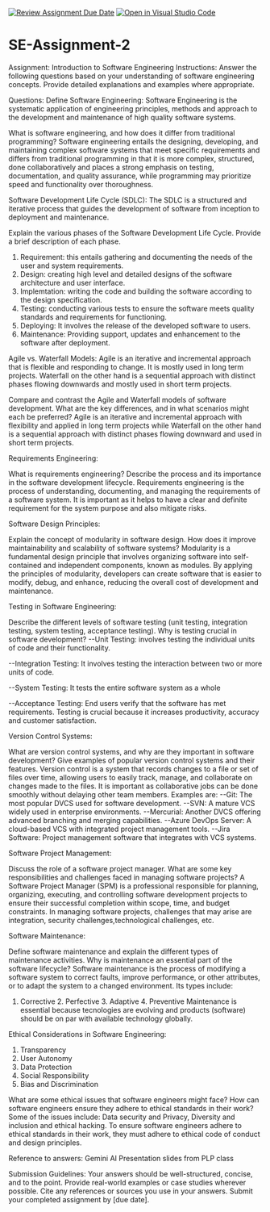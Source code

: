 [![Review Assignment Due Date](https://classroom.github.com/assets/deadline-readme-button-24ddc0f5d75046c5622901739e7c5dd533143b0c8e959d652212380cedb1ea36.svg)](https://classroom.github.com/a/-ucQIGTc)
[![Open in Visual Studio Code](https://classroom.github.com/assets/open-in-vscode-718a45dd9cf7e7f842a935f5ebbe5719a5e09af4491e668f4dbf3b35d5cca122.svg)](https://classroom.github.com/online_ide?assignment_repo_id=15253593&assignment_repo_type=AssignmentRepo)
# SE-Assignment-2
Assignment: Introduction to Software Engineering
Instructions:
Answer the following questions based on your understanding of software engineering concepts. Provide detailed explanations and examples where appropriate.

Questions:
Define Software Engineering:
Software Engineering is the systematic application of engineering principles, methods and approach to the development and maintenance of high quality software systems.

What is software engineering, and how does it differ from traditional programming?
Software engineering entails the designing, developing, and maintaining complex software systems that meet specific requirements and differs from traditional programming in that it is more complex, structured, done collaboratively and places a strong emphasis on testing, documentation, and quality assurance, while programming may prioritize speed and functionality over thoroughness.

Software Development Life Cycle (SDLC): The SDLC is a structured and iterative process that guides the development of software from inception to deployment and maintenance.

Explain the various phases of the Software Development Life Cycle. Provide a brief description of each phase.
1. Requirement: this entails gathering and documenting the needs of the user and system requirements.
2. Design: creating high level and detailed designs of the software architecture and user interface.
3. Implemtation: writing the code and building the software according to the design specification.
4. Testing: conducting various tests to ensure the software meets quality standards and requirements for functioning.
5. Deploying: It involves the release of the developed software to users.
6. Maintenance: Providing support, updates and enhancement to the software after deployment.

Agile vs. Waterfall Models: Agile is an iterative and incremental approach that is flexible and responding to change. It is mostly used in long term projects.
Waterfall on the other hand is a sequential approach with distinct phases flowing downwards and mostly used in short term projects.

Compare and contrast the Agile and Waterfall models of software development. What are the key differences, and in what scenarios might each be preferred?
Agile is an iterative and incremental approach with flexibility and applied in long term projects while Waterfall on the other hand is a sequential approach with distinct phases flowing downward and used in short term projects.

Requirements Engineering:

What is requirements engineering? Describe the process and its importance in the software development lifecycle.
Requirements engineering is the process of understanding, documenting, and managing the requirements of a software system. It is important as it helps to have a clear and definite requirement for the system purpose and also mitigate risks.

Software Design Principles:

Explain the concept of modularity in software design. How does it improve maintainability and scalability of software systems?
Modularity is a fundamental design principle that involves organizing software into self-contained and independent components, known as modules.
By applying the principles of modularity, developers can create software that is easier to modify, debug, and enhance, reducing the overall cost of development and maintenance.

Testing in Software Engineering:

Describe the different levels of software testing (unit testing, integration testing, system testing, acceptance testing). Why is testing crucial in software development?
--Unit Testing: involves testing the individual units of code and their functionality.

--Integration Testing: It involves testing the interaction between two or more units of code.

--System Testing: It tests the entire software system as a whole

--Acceptance Testing: End users verify that the software has met requirements.
Testing is crucial because it increases productivity, accuracy and customer satisfaction.

Version Control Systems:

What are version control systems, and why are they important in software development? Give examples of popular version control systems and their features.
Version control is a system that records changes to a file or set of files over time, allowing users to easily track, manage, and collaborate on changes made to the files. It is important as collaborative jobs can be done smoothly without delaying other team members. Examples are:
--Git: The most popular DVCS used for software development.
--SVN: A mature VCS widely used in enterprise environments.
--Mercurial: Another DVCS offering advanced branching and merging capabilities.
--Azure DevOps Server: A cloud-based VCS with integrated project management tools.
--Jira Software: Project management software that integrates with VCS systems.

Software Project Management:

Discuss the role of a software project manager. What are some key responsibilities and challenges faced in managing software projects?
A Software Project Manager (SPM) is a professional responsible for planning, organizing, executing, and controlling software development projects to ensure their successful completion within scope, time, and budget constraints. In managing software projects, challenges that may arise are integration, security challenges,technological challenges, etc.

Software Maintenance:

Define software maintenance and explain the different types of maintenance activities. Why is maintenance an essential part of the software lifecycle?
Software maintenance is the process of modifying a software system to correct faults, improve performance, or other attributes, or to adapt the system to a changed environment. Its types include:
1. Corrective       2. Perfective       3. Adaptive  4. Preventive
Maintenance is essential because tecnologies are evolving and products (software) should be on par with available technology globally.

Ethical Considerations in Software Engineering:
1. Transparency
2. User Autonomy
3. Data Protection
4. Social Responsibility
5. Bias and Discrimination 

What are some ethical issues that software engineers might face? How can software engineers ensure they adhere to ethical standards in their work?
Some of the issues include: Data security and Privacy, Diversity and inclusion and ethical hacking. To ensure software engineers adhere to ethical standards in their work, they must adhere to ethical code of conduct and design principles.

Reference to answers:
Gemini AI
Presentation slides from PLP class

Submission Guidelines:
Your answers should be well-structured, concise, and to the point.
Provide real-world examples or case studies wherever possible.
Cite any references or sources you use in your answers.
Submit your completed assignment by [due date].
